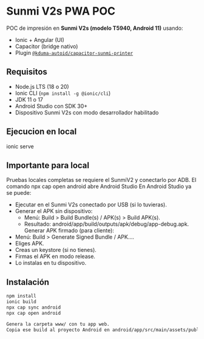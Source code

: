 # Sunmi V2s PWA POC

POC de impresión en **Sunmi V2s (modelo T5940, Android 11)** usando:
- Ionic + Angular (UI)
- Capacitor (bridge nativo)
- Plugin [`@kduma-autoid/capacitor-sunmi-printer`](https://www.npmjs.com/package/@kduma-autoid/capacitor-sunmi-printer)

## Requisitos
- Node.js LTS (18 o 20)
- Ionic CLI (`npm install -g @ionic/cli`)
- JDK 11 o 17
- Android Studio con SDK 30+
- Dispositivo Sunmi V2s con modo desarrollador habilitado

## Ejecucion en local
ionic serve

## Importante para local
Pruebas locales completas se requiere el SunmiV2 y conectarlo por ADB.
El comando npx cap open android
abre Android Studio
En Android Studio ya se puede:
 - Ejecutar en el Sunmi V2s conectado por USB (si lo tuvieras).
 - Generar el APK sin dispositivo:
     - Menú: Build > Build Bundle(s) / APK(s) > Build APK(s).
     - Resultado: android/app/build/outputs/apk/debug/app-debug.apk.
Generar APK firmado (para cliente):
 - Menú: Build > Generate Signed Bundle / APK….
 - Eliges APK.
 - Creas un keystore (si no tienes).
 - Firmas el APK en modo release.
 - Lo instalas en tu dispositivo.

## Instalación
```bash
npm install
ionic build
npx cap sync android
npx cap open android

Genera la carpeta www/ con tu app web.
Copia ese build al proyecto Android en android/app/src/main/assets/public.